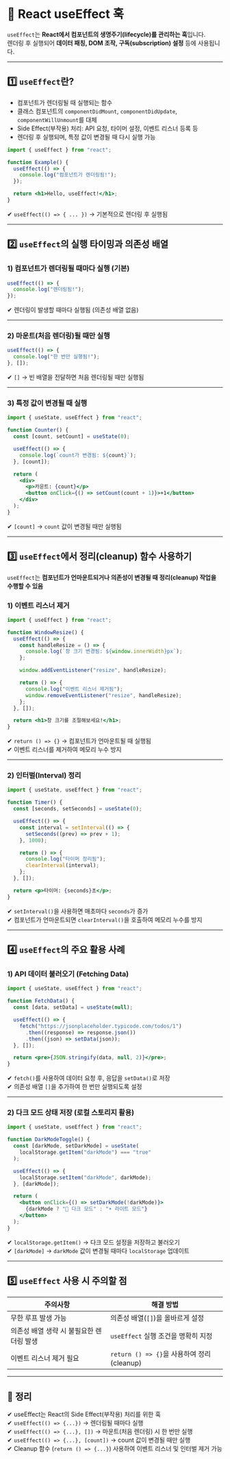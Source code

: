 # 🔲 React useEffect 훅

`useEffect`는 **React에서 컴포넌트의 생명주기(lifecycle)를 관리하는 훅**입니다.  
렌더링 후 실행되어 **데이터 패칭, DOM 조작, 구독(subscription) 설정** 등에 사용됩니다.

---

## 1️⃣ `useEffect`란?

- 컴포넌트가 렌더링될 때 실행되는 함수  
- 클래스 컴포넌트의 `componentDidMount`, `componentDidUpdate`, `componentWillUnmount`를 대체  
- Side Effect(부작용) 처리: API 요청, 타이머 설정, 이벤트 리스너 등록 등  
- 렌더링 후 실행되며, 특정 값이 변경될 때 다시 실행 가능  

```jsx
import { useEffect } from "react";

function Example() {
  useEffect(() => {
    console.log("컴포넌트가 렌더링됨!");
  });

  return <h1>Hello, useEffect!</h1>;
}
```
✔ `useEffect(() => { ... })` → 기본적으로 렌더링 후 실행됨  

---

## 2️⃣ `useEffect`의 실행 타이밍과 의존성 배열

### 1) 컴포넌트가 렌더링될 때마다 실행 (기본)
```jsx
useEffect(() => {
  console.log("렌더링됨!");
});
```
✔ 렌더링이 발생할 때마다 실행됨 (의존성 배열 없음)

---

### 2) 마운트(처음 렌더링)될 때만 실행
```jsx
useEffect(() => {
  console.log("한 번만 실행됨!");
}, []);
```
✔ `[]` → 빈 배열을 전달하면 처음 렌더링될 때만 실행됨  

---

### 3) 특정 값이 변경될 때 실행
```jsx
import { useState, useEffect } from "react";

function Counter() {
  const [count, setCount] = useState(0);

  useEffect(() => {
    console.log(`count가 변경됨: ${count}`);
  }, [count]);

  return (
    <div>
      <p>카운트: {count}</p>
      <button onClick={() => setCount(count + 1)}>+1</button>
    </div>
  );
}
```
✔ `[count]` → `count` 값이 변경될 때만 실행됨  

---

## 3️⃣ `useEffect`에서 정리(cleanup) 함수 사용하기

`useEffect`는 **컴포넌트가 언마운트되거나 의존성이 변경될 때 정리(cleanup) 작업을 수행할 수 있음**  

### 1) 이벤트 리스너 제거
```jsx
import { useEffect } from "react";

function WindowResize() {
  useEffect(() => {
    const handleResize = () => {
      console.log(`창 크기 변경됨: ${window.innerWidth}px`);
    };

    window.addEventListener("resize", handleResize);

    return () => {
      console.log("이벤트 리스너 제거됨");
      window.removeEventListener("resize", handleResize);
    };
  }, []);

  return <h1>창 크기를 조절해보세요!</h1>;
}
```
✔ `return () => {}` → 컴포넌트가 언마운트될 때 실행됨  
✔ 이벤트 리스너를 제거하여 메모리 누수 방지  

---

### 2) 인터벌(Interval) 정리
```jsx
import { useState, useEffect } from "react";

function Timer() {
  const [seconds, setSeconds] = useState(0);

  useEffect(() => {
    const interval = setInterval(() => {
      setSeconds((prev) => prev + 1);
    }, 1000);

    return () => {
      console.log("타이머 정리됨");
      clearInterval(interval);
    };
  }, []);

  return <p>타이머: {seconds}초</p>;
}
```
✔ `setInterval()`을 사용하면 매초마다 `seconds`가 증가  
✔ 컴포넌트가 언마운트되면 `clearInterval()`을 호출하여 메모리 누수를 방지  

---

## 4️⃣ `useEffect`의 주요 활용 사례

### 1) API 데이터 불러오기 (Fetching Data)
```jsx
import { useState, useEffect } from "react";

function FetchData() {
  const [data, setData] = useState(null);

  useEffect(() => {
    fetch("https://jsonplaceholder.typicode.com/todos/1")
      .then((response) => response.json())
      .then((json) => setData(json));
  }, []);

  return <pre>{JSON.stringify(data, null, 2)}</pre>;
}
```
✔ `fetch()`를 사용하여 데이터 요청 후, 응답을 `setData()`로 저장  
✔ 의존성 배열 `[]`을 추가하여 한 번만 실행되도록 설정  

---

### 2) 다크 모드 상태 저장 (로컬 스토리지 활용)
```jsx
import { useState, useEffect } from "react";

function DarkModeToggle() {
  const [darkMode, setDarkMode] = useState(
    localStorage.getItem("darkMode") === "true"
  );

  useEffect(() => {
    localStorage.setItem("darkMode", darkMode);
  }, [darkMode]);

  return (
    <button onClick={() => setDarkMode(!darkMode)}>
      {darkMode ? "🌙 다크 모드" : "☀️ 라이트 모드"}
    </button>
  );
}
```
✔ `localStorage.getItem()` → 다크 모드 설정을 저장하고 불러오기  
✔ `[darkMode]` → `darkMode` 값이 변경될 때마다 `localStorage` 업데이트  

---

## 5️⃣ `useEffect` 사용 시 주의할 점

| 주의사항 | 해결 방법 |
|---------|----------|
| 무한 루프 발생 가능 | 의존성 배열(`[]`)을 올바르게 설정 |
| 의존성 배열 생략 시 불필요한 렌더링 발생 | `useEffect` 실행 조건을 명확히 지정 |
| 이벤트 리스너 제거 필요 | `return () => {}`을 사용하여 정리(cleanup) |

---

## 🎯 정리
✔ useEffect는 React의 Side Effect(부작용) 처리를 위한 훅  
✔ `useEffect(() => {...})` → 렌더링될 때마다 실행  
✔ `useEffect(() => {...}, [])` → 마운트(처음 렌더링) 시 한 번만 실행  
✔ `useEffect(() => {...}, [count])` → count 값이 변경될 때만 실행  
✔ Cleanup 함수 (`return () => {...}`) 사용하여 이벤트 리스너 및 인터벌 제거 가능  

